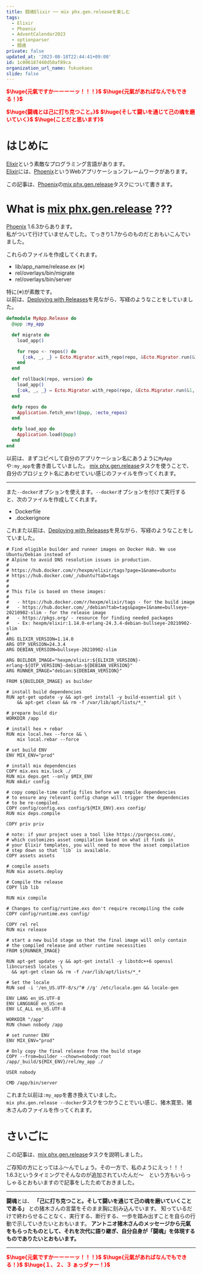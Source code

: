 ```yaml
---
title: 闘魂Elixir ── mix phx.gen.releaseを楽しむ
tags:
  - Elixir
  - Phoenix
  - AdventCalendar2023
  - optionparser
  - 闘魂
private: false
updated_at: '2023-08-18T22:44:41+09:00'
id: 1c006187440d50af89ca
organization_url_name: fukuokaex
slide: false
---
```

<b><font color="red">$\huge{元氣ですかーーーーッ！！！}$</font></b>
<b><font color="red">$\huge{元氣があればなんでもできる！}$</font></b>

<b><font color="red">$\huge{闘魂とは己に打ち克つこと。}$</font></b>
<b><font color="red">$\huge{そして闘いを通じて己の魂を磨いていく}$</font></b>
<b><font color="red">$\huge{ことだと思います}$</font></b>
# はじめに

[Elixir](https://elixir-lang.org/)という素敵なプログラミング言語があります。  
[Elixir](https://elixir-lang.org/)には、[Phoenix](https://www.phoenixframework.org/)というWebアプリケーションフレームワークがあります。  

この記事は、[Phoenix](https://www.phoenixframework.org/)の[mix phx.gen.release](https://hexdocs.pm/phoenix/Mix.Tasks.Phx.Gen.Release.html)タスクについて書きます。  

# What is [mix phx.gen.release](https://hexdocs.pm/phoenix/Mix.Tasks.Phx.Gen.Release.html) ???

[Phoenix](https://www.phoenixframework.org/) 1.6.3からあります。  
私がついて行けていませんでした。てっきり1.7からのものだとおもいこんでいました。

これらのファイルを作成してくれます。  

- lib/app_name/release.ex (※)
- rel/overlays/bin/migrate
- rel/overlays/bin/server

特に(※)が素敵です。  
以前は、[Deploying with Releases](https://hexdocs.pm/phoenix/releases.html)を見ながら、写経のようなことをしていました。  

```elixir:lib/app_name/release.ex
defmodule MyApp.Release do
  @app :my_app

  def migrate do
    load_app()

    for repo <- repos() do
      {:ok, _, _} = Ecto.Migrator.with_repo(repo, &Ecto.Migrator.run(&1, :up, all: true))
    end
  end

  def rollback(repo, version) do
    load_app()
    {:ok, _, _} = Ecto.Migrator.with_repo(repo, &Ecto.Migrator.run(&1, :down, to: version))
  end

  defp repos do
    Application.fetch_env!(@app, :ecto_repos)
  end

  defp load_app do
    Application.load(@app)
  end
end
```

以前は、まずコピペして自分のアプリケーション名にあうように`MyApp`や`:my_app`を書き直していました。
[mix phx.gen.release](https://hexdocs.pm/phoenix/Mix.Tasks.Phx.Gen.Release.html)タスクを使うことで、自分のプロジェクト名にあわせていい感じのファイルを作ってくれます。

---


また`--docker`オプションを使えます。`--docker`オプションを付けて実行すると、次のファイルを作成してくれます。

- Dockerfile
- .dockerignore

これまた以前は、[Deploying with Releases](https://hexdocs.pm/phoenix/releases.html)を見ながら、写経のようなことをしていました。 

```docker:Dockerfile
# Find eligible builder and runner images on Docker Hub. We use Ubuntu/Debian instead of
# Alpine to avoid DNS resolution issues in production.
#
# https://hub.docker.com/r/hexpm/elixir/tags?page=1&name=ubuntu
# https://hub.docker.com/_/ubuntu?tab=tags
#
#
# This file is based on these images:
#
#   - https://hub.docker.com/r/hexpm/elixir/tags - for the build image
#   - https://hub.docker.com/_/debian?tab=tags&page=1&name=bullseye-20210902-slim - for the release image
#   - https://pkgs.org/ - resource for finding needed packages
#   - Ex: hexpm/elixir:1.14.0-erlang-24.3.4-debian-bullseye-20210902-slim
#
ARG ELIXIR_VERSION=1.14.0
ARG OTP_VERSION=24.3.4
ARG DEBIAN_VERSION=bullseye-20210902-slim

ARG BUILDER_IMAGE="hexpm/elixir:${ELIXIR_VERSION}-erlang-${OTP_VERSION}-debian-${DEBIAN_VERSION}"
ARG RUNNER_IMAGE="debian:${DEBIAN_VERSION}"

FROM ${BUILDER_IMAGE} as builder

# install build dependencies
RUN apt-get update -y && apt-get install -y build-essential git \
    && apt-get clean && rm -f /var/lib/apt/lists/*_*

# prepare build dir
WORKDIR /app

# install hex + rebar
RUN mix local.hex --force && \
    mix local.rebar --force

# set build ENV
ENV MIX_ENV="prod"

# install mix dependencies
COPY mix.exs mix.lock ./
RUN mix deps.get --only $MIX_ENV
RUN mkdir config

# copy compile-time config files before we compile dependencies
# to ensure any relevant config change will trigger the dependencies
# to be re-compiled.
COPY config/config.exs config/${MIX_ENV}.exs config/
RUN mix deps.compile

COPY priv priv

# note: if your project uses a tool like https://purgecss.com/,
# which customizes asset compilation based on what it finds in
# your Elixir templates, you will need to move the asset compilation
# step down so that `lib` is available.
COPY assets assets

# compile assets
RUN mix assets.deploy

# Compile the release
COPY lib lib

RUN mix compile

# Changes to config/runtime.exs don't require recompiling the code
COPY config/runtime.exs config/

COPY rel rel
RUN mix release

# start a new build stage so that the final image will only contain
# the compiled release and other runtime necessities
FROM ${RUNNER_IMAGE}

RUN apt-get update -y && apt-get install -y libstdc++6 openssl libncurses5 locales \
  && apt-get clean && rm -f /var/lib/apt/lists/*_*

# Set the locale
RUN sed -i '/en_US.UTF-8/s/^# //g' /etc/locale.gen && locale-gen

ENV LANG en_US.UTF-8
ENV LANGUAGE en_US:en
ENV LC_ALL en_US.UTF-8

WORKDIR "/app"
RUN chown nobody /app

# set runner ENV
ENV MIX_ENV="prod"

# Only copy the final release from the build stage
COPY --from=builder --chown=nobody:root /app/_build/${MIX_ENV}/rel/my_app ./

USER nobody

CMD /app/bin/server
```

これまた以前は`:my_app`を書き換えていました。  
`mix phx.gen.release --docker`タスクをつかうことでいい感じ、猪木寛至、猪木さんのファイルを作ってくれます。  


# さいごに

この記事は、[mix phx.gen.release](https://hexdocs.pm/phoenix/Mix.Tasks.Phx.Gen.Release.html)タスクを説明しました。  

ご存知の方にとってはふ〜んでしょう。その一方で、私のようにえっ！！！ 1.6.3というタイミングでそんなのが追加されていたんだ〜　という方もいらっしゃるとおもいますので記事をしたためておきました。  

---

**闘魂**とは、  **「己に打ち克つこと。そして闘いを通じて己の魂を磨いていくことである」** との猪木さんの言葉をそのまま胸に刻み込んでいます。
知っているだけで終わらせることなく、実行する、断行する、一歩を踏み出すことを自らの行動で示していきたいとおもいます。
**アントニオ猪木さんのメッセージから元氣をもらったものとして、それを次代に語り継ぎ、自分自身が「闘魂」を体現するものでありたいとおもいます。**

---

<b><font color="red">$\huge{元氣ですかーーーーッ！！！}$</font></b>
<b><font color="red">$\huge{元氣があればなんでもできる！}$</font></b>
<b><font color="red">$\huge{１、２、３ ぁっダァー！}$</font></b>
